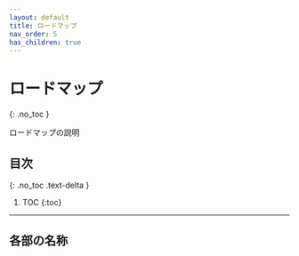 ```yaml
---
layout: default
title: ロードマップ
nav_order: 5
has_children: true
---
```


# ロードマップ
{: .no_toc }

ロードマップの説明

## 目次
{: .no_toc .text-delta }

1. TOC
{:toc}

---

## 各部の名称